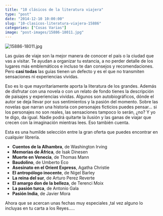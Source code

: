 ```yaml
---
title: "10 clásicos de la literatura viajera"
type: "post"
date: "2014-12-10 10:00:00"
slug: "10-clasicos-literatura-viajera-15886"
categories: ["Cosas Varias"]
image: "post-images/15886-18011.jpg"
---
```


 ![15886-18011.jpg](post-images/15886-18011.jpg "15886-18011.jpg")

 Las guias de viaje son la mejor manera de conocer el país o la ciudad que vas a visitar. Te ayudan a organizar tu estancia, a no perder detalle de los lugares más emblemáticos e incluso te dan consejos y recomendaciones. Pero **casi todas** las guias tienen un defecto y es el que no transmiten sensaciones ni experiencias vividas.

 Eso es lo que mayoritariamente aporta la literatura de los grandes. Además de disfrutar con una novela o con un relato de fondo tienes la descripción de paisajes y experiencias vividas. Algunos son autobiográficos, dónde el autor se deja llevar por sus sentimientos y la pasión del momento. Sobre las novelas que narran una historia con personajes ficticios puedes pensar... si los personajes no son reales, las sensaciones tampoco lo serán, ¿no? Y yo te digo, da igual. Nadie podrá quitarte la ilusión y las ganas de viajar que crecen con la imaginación mientras lees. Eso también cuenta.

 Esta es una humilde selección entre la gran oferta que puedes encontrar en cualquier librería.

- **Cuentos de la Alhambra**, de Washington Irving
- **Memorias de África**, de Isak Dinesen
- **Muerte en Venecia**, de Thomas Mann
- **Baudolino**, de Umberto Eco
- **Asesinato en el Orient Express**, Agatha Christie
- **El antropólogo inocente**, de Nigel Barley
- **La reina del sur**, de Arturo Perez Reverte
- **El amargo don de la belleza**, de Terenci Moix
- **La pasión turca**, de Antonio Gala
- **Pasión India**, de Javier Mora

 Ahora que se acercan unas fechas muy especiales ,tal vez alguno lo incluyas en tu carta a los Reyes.....